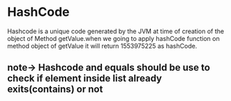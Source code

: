 
# HashCode
Hashcode is a unique code generated by the JVM at time of creation of the object
of Method getValue.when we going to apply hashCode function on method object of 
getValue it will return 1553975225 as hashCode.
## note-> Hashcode and equals should be use to check if element inside list already exits(contains) or not 